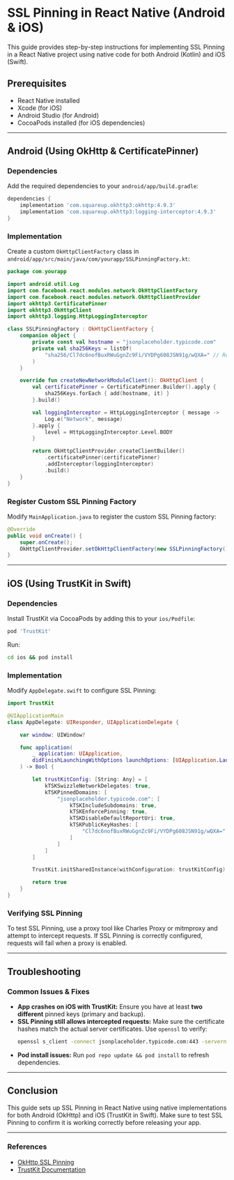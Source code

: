 # SSL Pinning in React Native (Android & iOS)

This guide provides step-by-step instructions for implementing SSL Pinning in a React Native project using native code for both Android (Kotlin) and iOS (Swift).

## Prerequisites

- React Native installed
- Xcode (for iOS)
- Android Studio (for Android)
- CocoaPods installed (for iOS dependencies)

---

## Android (Using OkHttp & CertificatePinner)

### Dependencies

Add the required dependencies to your `android/app/build.gradle`:

```gradle
dependencies {
    implementation 'com.squareup.okhttp3:okhttp:4.9.3'
    implementation 'com.squareup.okhttp3:logging-interceptor:4.9.3'
}
```

### Implementation

Create a custom `OkHttpClientFactory` class in `android/app/src/main/java/com/yourapp/SSLPinningFactory.kt`:

```kotlin
package com.yourapp

import android.util.Log
import com.facebook.react.modules.network.OkHttpClientFactory
import com.facebook.react.modules.network.OkHttpClientProvider
import okhttp3.CertificatePinner
import okhttp3.OkHttpClient
import okhttp3.logging.HttpLoggingInterceptor

class SSLPinningFactory : OkHttpClientFactory {
    companion object {
        private const val hostname = "jsonplaceholder.typicode.com"
        private val sha256Keys = listOf(
            "sha256/Cl7dc6nofBuxRWuGgnZc9Fi/VYDPg608JSN91g/wQXA=" // Replace with your actual pin
        )
    }

    override fun createNewNetworkModuleClient(): OkHttpClient {
        val certificatePinner = CertificatePinner.Builder().apply {
            sha256Keys.forEach { add(hostname, it) }
        }.build()

        val loggingInterceptor = HttpLoggingInterceptor { message ->
            Log.e("Network", message)
        }.apply {
            level = HttpLoggingInterceptor.Level.BODY
        }

        return OkHttpClientProvider.createClientBuilder()
            .certificatePinner(certificatePinner)
            .addInterceptor(loggingInterceptor)
            .build()
    }
}
```

### Register Custom SSL Pinning Factory

Modify `MainApplication.java` to register the custom SSL Pinning factory:

```java
@Override
public void onCreate() {
    super.onCreate();
    OkHttpClientProvider.setOkHttpClientFactory(new SSLPinningFactory());
}
```

---

## iOS (Using TrustKit in Swift)

### Dependencies

Install TrustKit via CocoaPods by adding this to your `ios/Podfile`:

```ruby
pod 'TrustKit'
```

Run:

```sh
cd ios && pod install
```

### Implementation

Modify `AppDelegate.swift` to configure SSL Pinning:

```swift
import TrustKit

@UIApplicationMain
class AppDelegate: UIResponder, UIApplicationDelegate {

    var window: UIWindow?

    func application(
        _ application: UIApplication,
        didFinishLaunchingWithOptions launchOptions: [UIApplication.LaunchOptionsKey: Any]?
    ) -> Bool {

        let trustKitConfig: [String: Any] = [
            kTSKSwizzleNetworkDelegates: true,
            kTSKPinnedDomains: [
                "jsonplaceholder.typicode.com": [
                    kTSKIncludeSubdomains: true,
                    kTSKEnforcePinning: true,
                    kTSKDisableDefaultReportUri: true,
                    kTSKPublicKeyHashes: [
                        "Cl7dc6nofBuxRWuGgnZc9Fi/VYDPg608JSN91g/wQXA=" // Replace with actual pin
                    ]
                ]
            ]
        ]

        TrustKit.initSharedInstance(withConfiguration: trustKitConfig)

        return true
    }
}
```

### Verifying SSL Pinning

To test SSL Pinning, use a proxy tool like Charles Proxy or mitmproxy and attempt to intercept requests. If SSL Pinning is correctly configured, requests will fail when a proxy is enabled.

---

## Troubleshooting

### Common Issues & Fixes

- **App crashes on iOS with TrustKit:** Ensure you have at least **two different** pinned keys (primary and backup).
- **SSL Pinning still allows intercepted requests:** Make sure the certificate hashes match the actual server certificates. Use `openssl` to verify:
  ```sh
  openssl s_client -connect jsonplaceholder.typicode.com:443 -servername jsonplaceholder.typicode.com | openssl x509 -noout -pubkey | openssl rsa -pubin -outform der | openssl dgst -sha256 -binary | base64
  ```
- **Pod install issues:** Run `pod repo update && pod install` to refresh dependencies.

---

## Conclusion

This guide sets up SSL Pinning in React Native using native implementations for both Android (OkHttp) and iOS (TrustKit in Swift). Make sure to test SSL Pinning to confirm it is working correctly before releasing your app.

---

### References

- [OkHttp SSL Pinning](https://square.github.io/okhttp/features/certificate_pinning/)
- [TrustKit Documentation](https://github.com/datatheorem/TrustKit)
